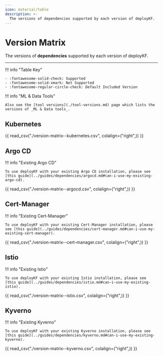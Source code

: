 ```yaml
---
icon: material/table
description: >-
  The versions of dependencies supported by each version of deployKF.
---
```


# Version Matrix

The versions of __dependencies__ supported by each version of deployKF.

---

!!! info "Table Key"

    - :fontawesome-solid-check: Supported
    - :fontawesome-solid-xmark: Not Supported
    - :fontawesome-regular-circle-check: Default Included Version

!!! info "ML & Data Tools"

    Also see the [tool versions](./tool-versions.md) page which lists the versions of _ML & Data tools_.

## Kubernetes

{{ read_csv("./version-matrix--kubernetes.csv", colalign=("right",)) }}

## Argo CD

!!! info "Existing Argo CD"

    To use deployKF with your existing Argo CD installation, please see [this guide](../guides/dependencies/argocd.md#can-i-use-my-existing-argo-cd).

{{ read_csv("./version-matrix--argocd.csv", colalign=("right",)) }}

## Cert-Manager

!!! info "Existing Cert-Manager"

    To use deployKF with your existing Cert-Manager installation, please see [this guide](../guides/dependencies/cert-manager.md#can-i-use-my-existing-cert-manager).

{{ read_csv("./version-matrix--cert-manager.csv", colalign=("right",)) }}

## Istio

!!! info "Existing Istio"

    To use deployKF with your existing Istio installation, please see [this guide](../guides/dependencies/istio.md#can-i-use-my-existing-istio).

{{ read_csv("./version-matrix--istio.csv", colalign=("right",)) }}

## Kyverno

!!! info "Existing Kyverno"

    To use deployKF with your existing Kyverno installation, please see [this guide](../guides/dependencies/kyverno.md#can-i-use-my-existing-kyverno).

{{ read_csv("./version-matrix--kyverno.csv", colalign=("right",)) }}